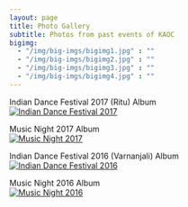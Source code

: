```yaml
---
layout: page
title: Photo Gallery
subtitle: Photos from past events of KAOC
bigimg:
  - "/img/big-imgs/bigimg1.jpg" : ""
  - "/img/big-imgs/bigimg2.jpg" : ""
  - "/img/big-imgs/bigimg3.jpg" : ""
  - "/img/big-imgs/bigimg4.jpg" : ""
---
```


<!--Indian Dance Festival 2018 (Alankara) Album  
[![Indian Dance Festival 2018](/img/thumbnail-IDF2018.png)](https://drive.google.com/embeddedfolderview?id=15rMl2cWZLLrFEEZ0OuvA7IOCK7MzCsK2) -->

Indian Dance Festival 2017 (Ritu) Album  
[![Indian Dance Festival 2017](/img/thumbnail-IDF2017.png)](https://drive.google.com/embeddedfolderview?id=0B_ScqNBjmixOMFY2YXVJcGJVMjA#grid)

Music Night 2017 Album  
[![Music Night 2017](/img/thumbnail-musicnight2017.png)](https://drive.google.com/embeddedfolderview?id=0B_ScqNBjmixOeWdqUFB0cEpnYVk#grid)

Indian Dance Festival 2016 (Varnanjali) Album  
[![Indian Dance Festival 2016](/img/thumbnail-IDF2016.png)](https://onedrive.live.com/?authkey=%21AE4EvLhNCKyTa00&v=photos&id=367C640D3C8678A0%211193&cid=367C640D3C8678A0)

Music Night 2016 Album  
[![Music Night 2016](/img/thumbnail-musicnight2016.png)](https://drive.google.com/embeddedfolderview?id=0B6YpFgDplYT-Mk5PclF6cGI3eG8#grid)
